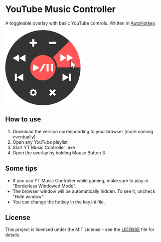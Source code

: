 # YouTube Music Controller
A toggleable overlay with basic YouTube controls. Written in [AutoHotkey](https://autohotkey.com/).

![Preview image](thumb.png)

## How to use
1. Download the version corresponding to your browser (more coming eventually)
2. Open any YouTube playlist
3. Start YT Music Controller <BROWSER>.exe
4. Open the overlay by holding Mouse Button 3

## Some tips
- If you use YT Music Controller while gaming, make sure to play in "Borderless Windowed Mode".
- The browser window will be automatically hidden. To see it, uncheck "Hide window".
- You can change the hotkey in the key.ini file.

## License
This project is licensed under the MIT License - see the [LICENSE](LICENSE) file for details.
